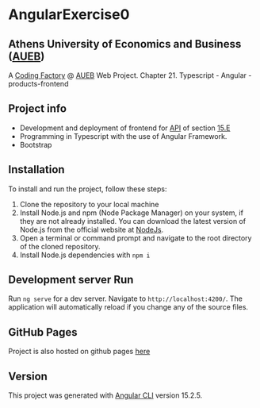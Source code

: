 # AngularExercise0

## Athens University of Economics and Business ([AUEB](https://aueb.gr/))
A [Coding Factory](https://codingfactory.aueb.gr/) @ [AUEB](https://aueb.gr/) Web Project. Chapter 21. Typescript - Angular - products-frontend

## Project info
- Development and deployment of frontend for [API](https://codingfactory.ddns.net/api-docs/) of section [15.Ε](https://edudz.elearning.aueb.gr/mod/resource/view.php?id=9852)
- Programming in Typescript with the use of Angular Framework.
- Bootstrap

## Installation
To install and run the project, follow these steps:
1. Clone the repository to your local machine
2. Install Node.js and npm (Node Package Manager) on your system, if they are not already installed. You can download the latest version of Node.js from the official website at [NodeJs](https://nodejs.org/en/download/). 
4. Open a terminal or command prompt and navigate to the root directory of the cloned repository.
5. Install Node.js dependencies with `npm i`

## Development server Run
Run `ng serve` for a dev server. Navigate to `http://localhost:4200/`. The application will automatically reload if you change any of the source files.

## GitHub Pages
Project is also hosted on github pages [here](https://github.com/KountourisPanagiotis/products-frontend/tree/gh-pages)

## Version
This project was generated with [Angular CLI](https://github.com/angular/angular-cli) version 15.2.5.

